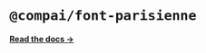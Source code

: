 # `@compai/font-parisienne`

[**Read the docs &rarr;**](https://components.ai/docs/typefaces/parisienne)
